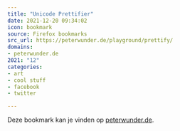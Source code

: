 ```yaml
---
title: "Unicode Prettifier"
date: 2021-12-20 09:34:02
icon: bookmark
source: Firefox bookmarks
src_url: https://peterwunder.de/playground/prettify/
domains:
- peterwunder.de
2021: "12"
categories:
- art
- cool stuff
- facebook
- twitter

---
```

Deze bookmark kan je vinden op [peterwunder.de](https://peterwunder.de/playground/prettify/).
